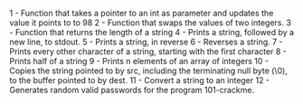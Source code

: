 1 - Function that takes a pointer to an int as parameter and updates the value it points to to 98
2 - Function that swaps the values of two integers.
3 - Function that returns the length of a string
4 - Prints a string, followed by a new line, to stdout.
5 - Prints a string, in reverse
6 - Reverses a string.
7 - Prints every other character of a string, starting with the first character
8 - Prints half of a string
9 - Prints n elements of an array of integers
10 - Copies the string pointed to by src, including the terminating null byte (\0), to the buffer pointed to by dest.
11 - Convert a string to an integer
12 - Generates random valid passwords for the program 101-crackme.
